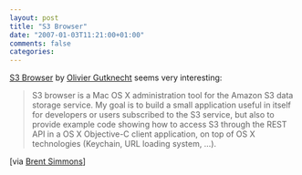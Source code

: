 ```yaml
---
layout: post
title: "S3 Browser"
date: "2007-01-03T11:21:00+01:00"
comments: false
categories: 
---
```


<p><a href="http://people.no-distance.net/ol/software/s3/">S3 Browser</a> by <a href="http://people.no-distance.net/ol/olog/">Olivier Gutknecht</a> seems very interesting:</p>

<blockquote>
<p>S3 browser is a Mac OS X administration tool for the Amazon S3 data storage service. My goal is to build a small application useful in itself for developers or users subscribed to the S3 service, but also to provide example code showing how to access S3 through the REST API in a OS X Objective-C client application, on top of OS X technologies (Keychain, URL loading system, &#8230;).</p>
</blockquote>

<p>[via <a href="http://people.no-distance.net/ol/software/s3/">Brent Simmons</a>]</p>


